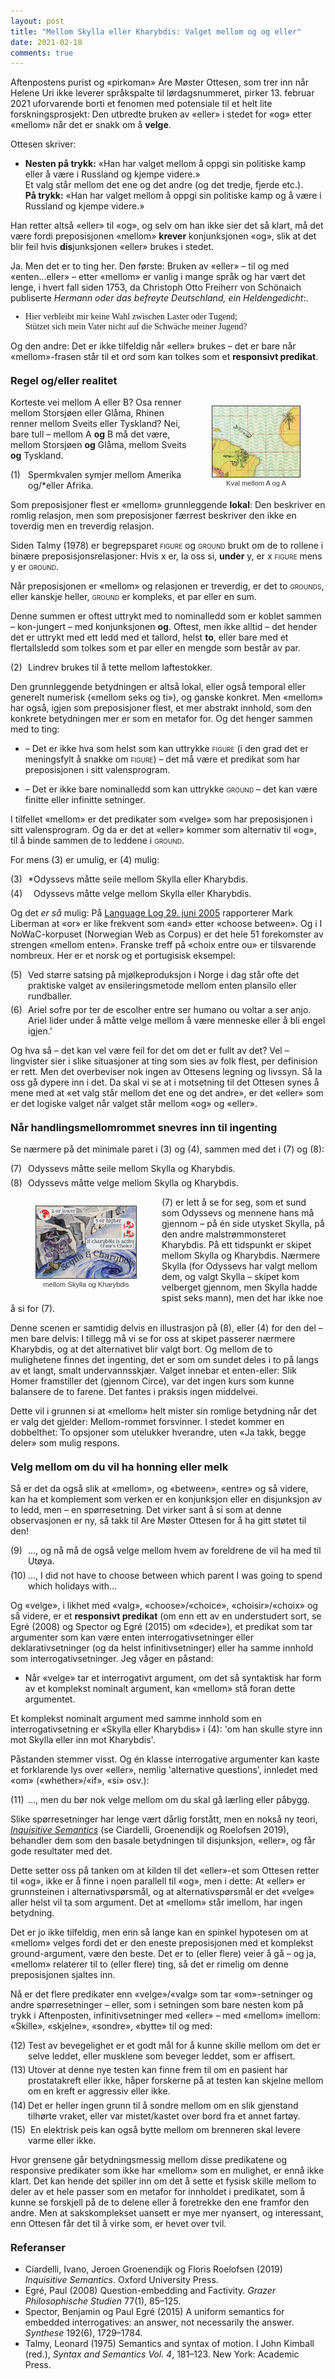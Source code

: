 ```yaml
---
layout: post
title: "Mellom Skylla eller Kharybdis: Valget mellom og og eller"
date: 2021-02-18
comments: true
---
```


<script src="//use.edgefonts.net/unifrakturcook:n7:all.js"></script>
<style>
h3 {
margin-top: 1.2em;
}
  ol {
  margin-left: 0;
  padding-left: 0;
  margin-top: .4em;
}
ol li {
  display: block;
  margin-bottom: .4em;
  margin-left: 2em;
}
ol li::before {
  display: inline-block;
  content: "(" counter(item) ") ";
  counter-increment: item;
  width: 2em;
  margin-left: -2em;
}
figcaption {
    color: #333;
    text-align: center;
    font-family: Optima, Candara, Calibri, Arial, sans-serif;
    font-size: .8em;
  line-height: 1.2em;
}	
  .zoom:hover {
  -ms-transform: scale(3); /* IE 9 */
  -webkit-transform: scale(3); /* Safari 3-8 */
  transform: scale(2); 
  transform-origin: 100% 0%;
}
  .small {
  font-variant: small-caps;
}
</style>

<div class="ingress">
<p>Aftenpostens purist og «pirkoman» Are Møster Ottesen, som trer inn når Helene Uri ikke leverer språkspalte til lørdagsnummeret, pirker 13. februar 2021 uforvarende borti et fenomen med potensiale til et helt lite forskningsprosjekt: Den utbredte bruken av «eller» i stedet for «og» etter «mellom» når det er snakk om å <b>velge</b>.  
</p></div> 
<p>Ottesen skriver:</p>
<ul><li><b>Nesten på trykk:</b> «Han har valget mellom å oppgi sin politiske kamp eller å være i Russland og kjempe videre.»<br/>
Et valg står mellom det ene og det andre (og det tredje, fjerde etc.).
<br/><b>På trykk:</b> «Han har valget mellom å oppgi sin politiske kamp og å være i Russland og kjempe videre.»</li></ul>
<p>Han retter altså «eller» til «og», og selv om han ikke sier det så klart, må det være fordi preposisjonen «mellom» <b>krever</b> konjunksjonen «og», slik at det blir feil hvis <b>dis</b>junksjonen «eller» brukes i stedet.
</p>
<p>Ja. Men det er to ting her. Den første: Bruken av «eller» – til og med «enten…eller» – etter «mellom» er vanlig i mange språk og har vært det lenge, i hvert fall siden 1753, da Christoph Otto Freiherr von Schönaich publiserte <i>Hermann oder das befreyte Deutschland, ein Heldengedicht</i>:. 
</p>
<ul><li style="font-family: UnifrakturCook">Hier verbleibt mir keine Wahl zwischen Laster oder Tugend;<br/>Stützet sich mein Vater nicht auf die Schwäche meiner Jugend?
</li></ul>
<p>Og den andre: Det er ikke tilfeldig når «eller» brukes – det er bare når «mellom»-frasen står til et ord som kan tolkes som et <b>responsivt predikat</b>.
</p>
<h3 style="margin-top: 1.2em">Regel og/eller realitet</h3>
<div style="float:right;"><figure class="rightfig"><img style="width:140px; border: #333 1pt solid" src="/pics/sperm.png"><figcaption>Kval mellom A og A</figcaption></figure></div>
<p>Korteste vei mellom A eller B? Osa renner mellom Storsjøen eller Glåma, Rhinen renner mellom Sveits eller Tyskland? Nei, bare tull – mellom A <b>og</b> B må det være, mellom Storsjøen <b>og</b> Glåma, mellom Sveits <b>og</b> Tyskland.</p>
<ol style="margin-top: .4em; counter-reset: item 0"><li>Spermkvalen symjer mellom Amerika og/*eller Afrika.
</li></ol>
<p>Som preposisjoner flest er «mellom» grunnleggende <b>lokal</b>: Den beskriver en romlig relasjon, men som preposisjoner færrest beskriver den ikke en toverdig men en treverdig relasjon.</p> <p>Siden Talmy (1978) er begrepsparet <span class="small">figure</span> og <span class="small">ground</span> brukt om de to rollene i binære preposisjonsrelasjoner: Hvis x er, la oss si, <b>under</b> y, er x <span class="small">figure</span> mens y er <span class="small">ground</span>.
</p>
<p>Når preposisjonen er «mellom» og relasjonen er treverdig, er det to <span class="small">grounds</span>, eller kanskje heller, <span class="small">ground</span> er kompleks, et par eller en sum. 
</p>
<p>Denne summen er oftest uttrykt med to nominalledd som er koblet sammen – kon-jungert – med konjunksjonen <b>og</b>. Oftest, men ikke alltid – det hender det er uttrykt med ett ledd med et tallord, helst <b>to</b>, eller bare med et flertallsledd som tolkes som et par eller en mengde som består av par.
</p>
<ol><li>Lindrev brukes til å tette mellom laftestokker.</li></ol>
<p>Den grunnleggende betydningen er altså lokal, eller også temporal eller generelt numerisk («mellom seks og ti»), og ganske konkret. Men «mellom» har også, igjen som preposisjoner flest, et mer abstrakt innhold, som den konkrete betydningen mer er som en metafor for. Og det henger sammen med to ting:
<ul><li>– Det er ikke hva som helst som kan uttrykke <span class="small">figure</span> (i den grad det er meningsfylt å snakke om <span class="small">figure</span>) – det må være et predikat som har preposisjonen  i sitt valensprogram.
</li></ul>
<ul><li>– Det er ikke bare nominalledd som kan uttrykke <span class="small">ground</span> – det kan være finitte eller infinitte setninger. 
</li></ul> 
<p>
I tilfellet «mellom» er det predikater som «velge» som har preposisjonen i sitt valensprogram. Og da er det at «eller» kommer som alternativ til «og», til å binde sammen de to leddene i <span class="small">ground</span>.</p> <p>For mens (3) er umulig, er (4) mulig:
</p>
<ol><li>*Odyssevs måtte seile mellom Skylla eller Kharybdis.</li>
<li><span style="color:white">*</span>Odyssevs måtte velge mellom Skylla eller Kharybdis.
</li></ol>
<p>
Og det <i>er så</i> mulig: På <a href="http://itre.cis.upenn.edu/~myl/languagelog/archives/002271.html">Language Log 29. juni 2005</a> rapporterer Mark Liberman at «or» er like frekvent som «and» etter «choose between». Og i I NoWaC-korpuset (Norwegian Web as Corpus) er det hele 51 forekomster av strengen «mellom enten». Franske treff på «choix entre ou» er tilsvarende nombreux. Her er et norsk og et portugisisk eksempel: 
</p>
<ol><li>Ved større satsing på mjølkeproduksjon i Norge i dag står ofte det praktiske valget av ensileringsmetode mellom enten plansilo eller rundballer.</li>
<li>Ariel sofre por ter de escolher entre ser humano ou voltar a ser anjo.<br/>Ariel lider under å måtte velge mellom å være menneske eller å bli engel igjen.'
</li></ol>
<p>Og hva så – det kan vel være feil for det om det er fullt av det? Vel – lingvister sier i slike situasjoner at ting som sies av folk flest, per definision er rett. Men det overbeviser nok ingen av Ottesens legning og livssyn. Så la oss gå dypere inn i det. Da skal vi se at i motsetning til det Ottesen synes å mene med at «et valg står mellom det ene og det andre», er det «eller» som er det logiske valget når valget står mellom «og» og «eller».</p>
<h3 style="margin-top: 1.2em">Når handlingsmellomrommet snevres inn til ingenting</h3>
<p>
Se nærmere på det minimale paret i (3) og (4), sammen med det i (7) og (8):
</p>
<ol><li>Odyssevs måtte seile mellom Skylla og Kharybdis.
</li><li>Odyssevs måtte velge mellom Skylla og Kharybdis.
</li></ol>
<div style="float:left;"><figure class="leftfig"><img style="width:160px; border: #333 1pt solid" src="/pics/skylla.jpg"><figcaption>mellom Skylla og Kharybdis</figcaption></figure></div>
<p>(7) er lett å se for seg, som et sund som Odyssevs og mennene hans må gjennom – på én side utysket Skylla, på den andre malstrømmonsteret Kharybdis. På ett tidspunkt er skipet mellom Skylla og Kharybdis. Nærmere Skylla (for Odyssevs har valgt mellom dem, og valgt Skylla – skipet kom velberget gjennom, men Skylla hadde spist seks mann), men det har ikke noe å si for (7).
</p>
<p>Denne scenen er samtidig delvis en illustrasjon på (8), eller (4) for den del – men bare delvis: I tillegg må vi se for oss at skipet passerer nærmere Kharybdis, og at det alternativet blir valgt bort. Og mellom de to mulighetene finnes det ingenting, det er som om sundet deles i to på langs av et langt, smalt undervannsskjær. Valget innebar et enten-eller: Slik Homer framstiller det (gjennom Circe), var det ingen kurs som kunne balansere de to farene. Det fantes i praksis ingen middelvei.</p>
<p>
Dette vil i grunnen si at «mellom» helt mister sin romlige betydning når det er valg det gjelder: Mellom-rommet forsvinner. I stedet kommer en dobbelthet: To opsjoner som utelukker hverandre, uten «Ja takk, begge deler» som mulig respons.
</p>
<h3 style="margin-top: 1.2em">Velg mellom om du vil ha honning eller melk</h3>
<p>
Så er det da også slik at «mellom», og «between», «entre» og så videre, kan ha et komplement som verken er en konjunksjon eller en disjunksjon av to ledd, men – en spørresetning. Det virker sant å si som at denne observasjonen er ny, så takk til Are Møster Ottesen for å ha gitt støtet til den!</p>
<ol><li>…, og nå må de også velge mellom hvem av foreldrene de vil ha med til Utøya.
</li><li>…, I did not have to choose between which parent I was going to spend which holidays with…</li></ol>
<p>
Og «velge», i likhet med «valg», «choose»/«choice», «choisir»/«choix» og så videre, er et <b>responsivt predikat</b> (om enn ett av en understudert sort, se Egré (2008) og Spector og Egré (2015) om «decide»), et predikat som tar argumenter som kan være enten interrogativsetninger eller deklarativsetninger (og da helst infinitivsetninger) eller ha samme innhold som interrogativsetninger. Jeg våger en påstand:
</p>
<ul><li>Når «velge» tar et interrogativt argument, om det så syntaktisk har form av et komplekst nominalt argument, kan «mellom» stå foran dette argumentet.
</li></ul>
<p>
Et komplekst nominalt argument med samme innhold som en interrogativsetning er «Skylla eller Kharybdis» i (4): 'om han skulle styre inn mot Skylla eller inn mot Kharybdis'.
</p>
<p>
Påstanden stemmer visst. Og én klasse interrogative argumenter kan kaste et forklarende lys over «eller», nemlig 'alternative questions', innledet med «om» («whether»/«if», «si» osv.):
</p>
<ol><li>…, men du bør nok velge mellom om du skal gå lærling eller påbygg.
</li></ol>
<p>Slike spørresetninger har lenge vært dårlig forstått, men en nokså ny teori, <a href="https://kjelljs.github.io/courses/inqsem.html"><i>Inquisitive Semantics</i></a> (se Ciardelli, Groenendijk og Roelofsen 2019), behandler dem som den basale betydningen til disjunksjon, «eller», og får gode resultater med det.</p>
<p>Dette setter oss på tanken om at kilden til det «eller»-et som Ottesen retter til «og», ikke er å finne i noen parallell til «og», men i dette: At «eller» er grunnsteinen i alternativspørsmål, og at alternativspørsmål er det «velge» aller helst vil ta som argument. Det at «mellom» står imellom, har ingen betydning.</p>
<p>Det er jo ikke tilfeldig, men enn så lange kan en spinkel hypotesen om at «mellom» velges fordi det er den eneste preposisjonen med et komplekst ground-argument, være den beste. Det er to (eller flere) veier å gå – og ja, «mellom» relaterer til to (eller flere) ting, så det er rimelig om denne preposisjonen sjaltes inn.</p>
<p>
Nå er det flere predikater enn «velge»/«valg» som tar «om»-setninger og andre spørresetninger – eller, som i setningen som bare nesten kom på trykk i Aftenposten, infinitivsetninger med «eller» – med «mellom» imellom: «Skille», «skjelne», «sondre», «bytte» til og med:
</p>
<ol><li>Test av bevegelighet er et godt mål for å kunne skille mellom om det er selve leddet, eller musklene som beveger leddet, som er affisert.</li>
<li>Utover at denne nye testen kan
finne frem til om en pasient har
prostatakreft eller ikke, håper
forskerne på at testen kan skjelne
mellom om en kreft er aggressiv
eller ikke.</li>
<li>Det er heller ingen grunn til å sondre mellom om en slik gjenstand tilhørte vraket, eller var mistet/kastet over bord fra et annet fartøy.</li>
<li>
En elektrisk peis kan også bytte mellom om brenneren skal levere varme eller ikke.</li>
</ol>
<p>Hvor grensene går betydningsmessig mellom disse predikatene og responsive predikater som ikke har «mellom» som en mulighet, er ennå ikke klart. Det kan hende det spiller inn om det å sette et fysisk skille mellom to deler av et hele passer som en metafor for innholdet i predikatet, som å kunne se forskjell på de to delene eller å foretrekke den ene framfor den andre. Men at sakskomplekset uansett er mye mer nyansert, og interessant, enn Ottesen får det til å virke som, er hevet over tvil.

<h3 style="margin-top: 1.2em">Referanser</h3>
<ul id="pubs">
<li>Ciardelli, Ivano, Jeroen Groenendijk og Floris Roelofsen (2019) <i>Inquisitive Semantics</i>. Oxford University Press.
</li>
<li>Egré, Paul (2008) Question-embedding and Factivity. <i>Grazer Philosophische Studien</i> 77(1), 85–125.</li>
<li>Spector, Benjamin og Paul Egré (2015) A uniform semantics for embedded interrogatives: an answer, not necessarily the answer. <i>Synthese</i> 192(6), 1729–1784.</li>
<li>Talmy, Leonard (1975) Semantics and syntax of motion. I John Kimball (red.), <i>Syntax and Semantics Vol. 4</i>, 181–123. New York: Academic Press.
</li>
</ul>
